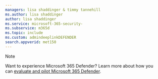 ```yaml
---
managers: lisa shaddinger & timmy tannehill
ms.author: lisa shaddinger 
author: lisa shaddinger
ms.service: microsoft-365-security-
ms.subservice: m365d
ms.topic: include
ms.custom: admindeeplinkDEFENDER
search.appverid: met150
---
```


> [!NOTE]
> Want to experience Microsoft 365 Defender? Learn more about how you can [evaluate and pilot Microsoft 365 Defender](/microsoft-365/security/defender/eval-overview?ocid=cx-docs-MTPtriallab).
